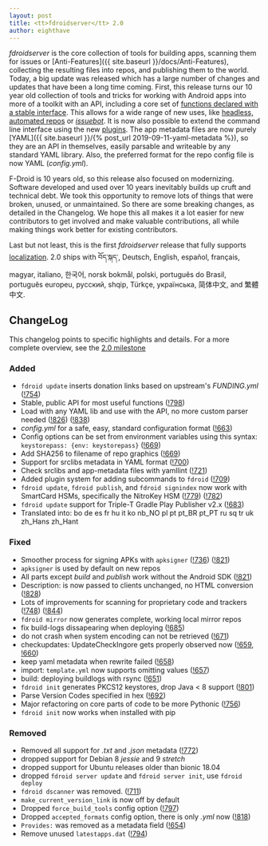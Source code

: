 ```yaml
---
layout: post
title: <tt>fdroidserver</tt> 2.0
author: eighthave
---
```


_fdroidserver_ is the core collection of tools for building apps, scanning them
for issues or [Anti-Features]({{ site.baseurl }}/docs/Anti-Features),
collecting the resulting files into repos, and publishing them to the
world. Today, a big update was released which has a large number of changes and
updates that have been a long time coming.  First, this release turns our 10
year old collection of tools and tricks for working with Android apps into more
of a toolkit with an API, including a core set of [functions declared with a
stable
interface](https://gitlab.com/fdroid/fdroidserver/blob/master/fdroidserver/__init__.py).
This allows for a wide range of new uses, like [headless, automated
repos](https://gitlab.com/guardianproject/wind-repo/-/blob/master/scripts/fdroid-update-ersatz.py)
or [_issuebot_](https://gitlab.com/fdroid/issuebot/-/blob/master/issuebot.py).
It is now also possible to extend the command line interface using the new
[plugins](https://gitlab.com/fdroid/fdroidserver/-/blob/master/examples/fdroid_fetchsrclibs.py).
The app metadata files are now purely [YAML]({{ site.baseurl }}/{% post_url
2019-09-11-yaml-metadata %}), so they are an API in themselves, easily parsable
and writeable by any standard YAML library.  Also, the preferred format for the
repo config file is now YAML (_config.yml_).

F-Droid is 10 years old, so this release also focused on modernizing.  Software
developed and used over 10 years inevitably builds up cruft and technical debt.
We took this opportunity to remove lots of things that were broken, unused, or
unmaintained. So there are some breaking changes, as detailed in the Changelog. 
We hope this all makes it a lot easier for new contributors to get involved and
make valuable contributions, all while making things work better for existing
contributors.

Last but not least, this is the first _fdroidserver_ release that fully supports
[localization](https://hosted.weblate.org/projects/f-droid/fdroidserver/).  2.0
ships with བོད་སྐད་, Deutsch, English, español, français, magyar, italiano,
한국어, norsk bokmål, polski, português do Brasil, português europeu, русский,
shqip, Türkçe, українська, 简体中文, and 繁體中文.


## ChangeLog

This changelog points to specific highlights and details.  For a more complete
overview, see the [2.0 milestone](https://gitlab.com/fdroid/fdroidserver/-/milestones/10)

### Added
* `fdroid update` inserts donation links based on upstream's _FUNDING.yml_
  ([!754](https://gitlab.com/fdroid/fdroidserver/merge_requests/754))
* Stable, public API for most useful functions
  ([!798](https://gitlab.com/fdroid/fdroidserver/merge_requests/798))
* Load with any YAML lib and use with the API, no more custom parser needed
  ([!826](https://gitlab.com/fdroid/fdroidserver/merge_requests/826))
  ([!838](https://gitlab.com/fdroid/fdroidserver/merge_requests/838))
* _config.yml_ for a safe, easy, standard configuration format
  ([!663](https://gitlab.com/fdroid/fdroidserver/merge_requests/663))
* Config options can be set from environment variables using this syntax:
  `keystorepass: {env: keystorepass}`
  ([!669](https://gitlab.com/fdroid/fdroidserver/merge_requests/669))
* Add SHA256 to filename of repo graphics
  ([!669](https://gitlab.com/fdroid/fdroidserver/merge_requests/669))
* Support for srclibs metadata in YAML format
  ([!700](https://gitlab.com/fdroid/fdroidserver/merge_requests/700))
* Check srclibs and app-metadata files with yamllint
  ([!721](https://gitlab.com/fdroid/fdroidserver/merge_requests/721))
* Added plugin system for adding subcommands to `fdroid`
  ([!709](https://gitlab.com/fdroid/fdroidserver/merge_requests/709))
* `fdroid update`, `fdroid publish`, and `fdroid signindex` now work
  with SmartCard HSMs, specifically the NitroKey HSM
  ([!779](https://gitlab.com/fdroid/fdroidserver/merge_requests/779))
  ([!782](https://gitlab.com/fdroid/fdroidserver/merge_requests/782))
* `fdroid update` support for Triple-T Gradle Play Publisher v2.x
  ([!683](https://gitlab.com/fdroid/fdroidserver/merge_requests/683))
* Translated into: bo de es fr hu it ko nb_NO pl pt pt_BR pt_PT ru sq tr uk
  zh_Hans zh_Hant

### Fixed
* Smoother process for signing APKs with `apksigner`
  ([!736](https://gitlab.com/fdroid/fdroidserver/merge_requests/736))
  ([!821](https://gitlab.com/fdroid/fdroidserver/merge_requests/821))
* `apksigner` is used by default on new repos
* All parts except _build_ and _publish_ work without the Android SDK
  ([!821](https://gitlab.com/fdroid/fdroidserver/merge_requests/821))
* Description: is now passed to clients unchanged, no HTML conversion
  ([!828](https://gitlab.com/fdroid/fdroidserver/merge_requests/828))
* Lots of improvements for scanning for proprietary code and trackers
  ([!748](https://gitlab.com/fdroid/fdroidserver/merge_requests/748))
  ([!844](https://gitlab.com/fdroid/fdroidserver/merge_requests/844))
* `fdroid mirror` now generates complete, working local mirror repos
* fix build-logs dissapearing when deploying
  ([!685](https://gitlab.com/fdroid/fdroidserver/merge_requests/685))
* do not crash when system encoding can not be retrieved
  ([!671](https://gitlab.com/fdroid/fdroidserver/merge_requests/671))
* checkupdates: UpdateCheckIngore gets properly observed now
  ([!659](https://gitlab.com/fdroid/fdroidserver/merge_requests/659),
  [!660](https://gitlab.com/fdroid/fdroidserver/merge_requests/660))
* keep yaml metadata when rewrite failed
  ([!658](https://gitlab.com/fdroid/fdroidserver/merge_requests/658))
* import: `template.yml` now supports omitting values
  ([!657](https://gitlab.com/fdroid/fdroidserver/merge_requests/657))
* build: deploying buildlogs with rsync
  ([!651](https://gitlab.com/fdroid/fdroidserver/merge_requests/651))
* `fdroid init` generates PKCS12 keystores, drop Java < 8 support
  ([!801](https://gitlab.com/fdroid/fdroidserver/-/merge_requests/801))
* Parse Version Codes specified in hex
  ([!692](https://gitlab.com/fdroid/fdroidserver/-/merge_requests/692))
* Major refactoring on core parts of code to be more Pythonic
  ([!756](https://gitlab.com/fdroid/fdroidserver/-/merge_requests/756))
* `fdroid init` now works when installed with pip

### Removed
* Removed all support for _.txt_ and _.json_ metadata
  ([!772](https://gitlab.com/fdroid/fdroidserver/-/merge_requests/772))
* dropped support for Debian 8 _jessie_ and 9 _stretch_
* dropped support for Ubuntu releases older than bionic 18.04
* dropped `fdroid server update` and `fdroid server init`,
  use `fdroid deploy`
* `fdroid dscanner` was removed.
  ([!711](https://gitlab.com/fdroid/fdroidserver/-/merge_requests/711))
* `make_current_version_link` is now off by default
* Dropped `force_build_tools` config option
  ([!797](https://gitlab.com/fdroid/fdroidserver/-/merge_requests/797))
* Dropped `accepted_formats` config option, there is only _.yml_ now
  ([!818](https://gitlab.com/fdroid/fdroidserver/-/merge_requests/818))
* `Provides:` was removed as a metadata field
  ([!654](https://gitlab.com/fdroid/fdroidserver/-/merge_requests/654))
* Remove unused `latestapps.dat`
  ([!794](https://gitlab.com/fdroid/fdroidserver/-/merge_requests/794))
